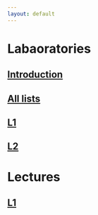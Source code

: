 ```yaml
---
layout: default
---
```



# Labaoratories
## [Introduction](/introduction.html)
## [All lists](https://github.com/Large-scale-data-processing/task-lists-2018)
## [L1](https://github.com/Large-scale-data-processing/task-lists-2018/blob/master/l1.md)
## [L2](https://github.com/Large-scale-data-processing/task-lists-2018/blob/master/l2.md)

# Lectures
## [L1](/static/lectures/l1.pdf)